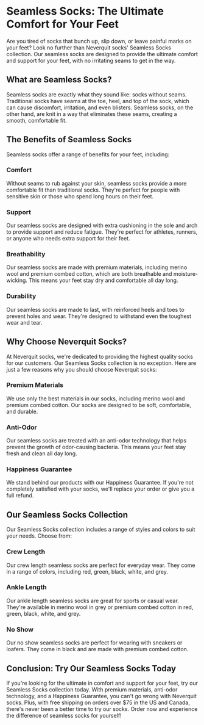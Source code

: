 # Seamless Socks: The Ultimate Comfort for Your Feet

Are you tired of socks that bunch up, slip down, or leave painful marks on your feet? Look no further than Neverquit socks' Seamless Socks collection. Our seamless socks are designed to provide the ultimate comfort and support for your feet, with no irritating seams to get in the way.

## What are Seamless Socks?

Seamless socks are exactly what they sound like: socks without seams. Traditional socks have seams at the toe, heel, and top of the sock, which can cause discomfort, irritation, and even blisters. Seamless socks, on the other hand, are knit in a way that eliminates these seams, creating a smooth, comfortable fit.

## The Benefits of Seamless Socks

Seamless socks offer a range of benefits for your feet, including:

### Comfort

Without seams to rub against your skin, seamless socks provide a more comfortable fit than traditional socks. They're perfect for people with sensitive skin or those who spend long hours on their feet.

### Support

Our seamless socks are designed with extra cushioning in the sole and arch to provide support and reduce fatigue. They're perfect for athletes, runners, or anyone who needs extra support for their feet.

### Breathability

Our seamless socks are made with premium materials, including merino wool and premium combed cotton, which are both breathable and moisture-wicking. This means your feet stay dry and comfortable all day long.

### Durability

Our seamless socks are made to last, with reinforced heels and toes to prevent holes and wear. They're designed to withstand even the toughest wear and tear.

## Why Choose Neverquit Socks?

At Neverquit socks, we're dedicated to providing the highest quality socks for our customers. Our Seamless Socks collection is no exception. Here are just a few reasons why you should choose Neverquit socks:

### Premium Materials

We use only the best materials in our socks, including merino wool and premium combed cotton. Our socks are designed to be soft, comfortable, and durable.

### Anti-Odor

Our seamless socks are treated with an anti-odor technology that helps prevent the growth of odor-causing bacteria. This means your feet stay fresh and clean all day long.

### Happiness Guarantee

We stand behind our products with our Happiness Guarantee. If you're not completely satisfied with your socks, we'll replace your order or give you a full refund.

## Our Seamless Socks Collection

Our Seamless Socks collection includes a range of styles and colors to suit your needs. Choose from:

### Crew Length

Our crew length seamless socks are perfect for everyday wear. They come in a range of colors, including red, green, black, white, and grey.

### Ankle Length

Our ankle length seamless socks are great for sports or casual wear. They're available in merino wool in grey or premium combed cotton in red, green, black, white, and grey.

### No Show

Our no show seamless socks are perfect for wearing with sneakers or loafers. They come in black and are made with premium combed cotton.

## Conclusion: Try Our Seamless Socks Today

If you're looking for the ultimate in comfort and support for your feet, try our Seamless Socks collection today. With premium materials, anti-odor technology, and a Happiness Guarantee, you can't go wrong with Neverquit socks. Plus, with free shipping on orders over $75 in the US and Canada, there's never been a better time to try our socks. Order now and experience the difference of seamless socks for yourself!